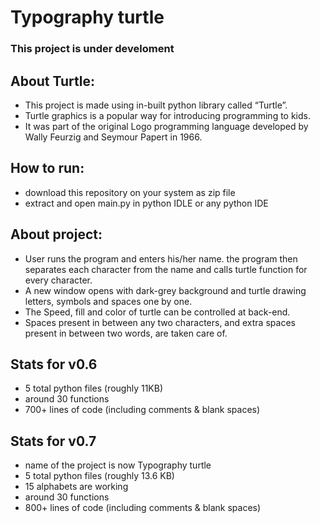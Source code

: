 # Typography turtle

### This project is under develoment

## About Turtle:
* This project is made using in-built python library called “Turtle”. 
* Turtle graphics is a popular way for introducing programming to kids. 
* It was part of the original Logo programming language developed by Wally Feurzig and Seymour Papert in 1966. 

## How to run:
* download this repository on your system as zip file
* extract and open main.py in python IDLE or any python IDE

## About project:
* User runs the program and enters his/her name. the program then separates each character from the name and calls turtle function for every character. 
* A new window opens with dark-grey background and turtle drawing letters, symbols and spaces one by one. 
* The Speed, fill and color of turtle can be controlled at back-end. 
* Spaces present in between any two characters, and extra spaces present in between two words, are taken care of.

## Stats for v0.6
* 5 total python files (roughly 11KB)
* around 30 functions
* 700+ lines of code (including comments & blank spaces)

## Stats for v0.7
* name of the project is now Typography turtle
* 5 total python files (roughly 13.6 KB)
* 15 alphabets are working
* around 30 functions
* 800+ lines of code (including comments & blank spaces)